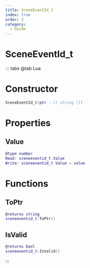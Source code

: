 ```yaml
---
title: SceneEventId_t
index: true
order: 2
category:
  - Guide
---
```


# SceneEventId_t

::: tabs
@tab Lua
# Constructor
```lua
SceneEventId_t(ptr --[[ string ]])
```
# Properties
## Value 
```lua
@type number
Read: sceneeventid_t.Value
Write: sceneeventid_t.Value = value
```
# Functions
## ToPtr
```lua
@returns string
sceneeventid_t:ToPtr()
```
## IsValid
```lua
@returns bool
sceneeventid_t:IsValid()
```

:::